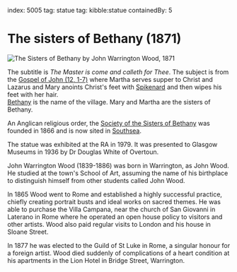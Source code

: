 index: 5005
tag: statue 
tag: kibble:statue
containedBy: 5

# The sisters of Bethany (1871)

![The Sisters of Bethany by John Warrington Wood, 1871](image:sisters-of-bethany.jpg)

The subtitle is _The Master is come and calleth for Thee_.  The
subject is from the [Gospel of John (12, 1-7)](http://m.kingjamesbibleonline.org/John-Chapter-12/) 
where Martha serves
supper to Christ and Lazarus and Mary anoints Christ's feet with
[Spikenard](/wiki/Spikenard) and then wipes his feet with her hair.  
[Bethany](/wiki/Bethany_&#40;biblical_village&#41;) is the
name of the village. Mary and Martha are the sisters of Bethany.

An Anglican religious order, the 
[Society of the Sisters of Bethany](/wiki/Society_of_the_Sisters_of_Bethany)
was founded in 1866 and is now sited in [Southsea](/wiki/Southsea).

The statue was exhibited at the RA in 1979.  It was presented to
Glasgow Museums in 1936 by Dr Douglas White of Overtoun.

John Warrington Wood (1839-1886) was born in Warrington, as John
Wood. He studied at the town's School of Art, assuming the name of his
birthplace to distinguish himself from other students called John
Wood.

In 1865 Wood went to Rome and established a highly successful
practice, chiefly creating portrait busts and ideal works on sacred
themes. He was able to purchase the Villa Campana, near the church of
San Giovanni in Laterano in Rome where he operated an open house
policy to visitors and other artists. Wood also paid regular visits to
London and his house in Sloane Street.

In 1877 he was elected to the Guild of St Luke in Rome, a singular
honour for a foreign artist. Wood died suddenly of complications of a
heart condition at his apartments in the Lion Hotel in Bridge Street,
Warrington. 
